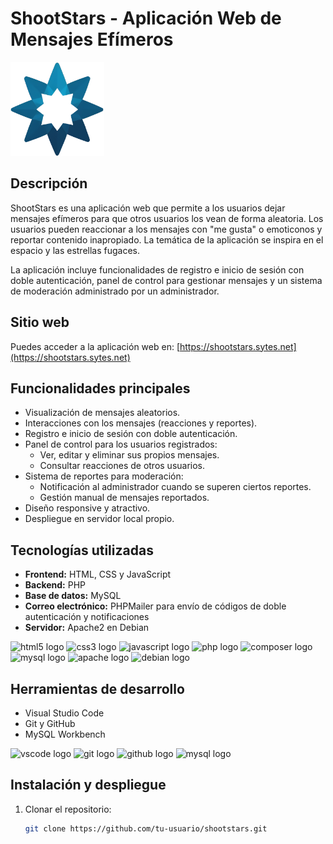 # ShootStars - Aplicación Web de Mensajes Efímeros

<img src="frontend/imgs/logo.png" width="150" alt="Logo opcional">

## Descripción
ShootStars es una aplicación web que permite a los usuarios dejar mensajes efímeros para que otros usuarios los vean de forma aleatoria. Los usuarios pueden reaccionar a los mensajes con "me gusta" o emoticonos y reportar contenido inapropiado. La temática de la aplicación se inspira en el espacio y las estrellas fugaces.

La aplicación incluye funcionalidades de registro e inicio de sesión con doble autenticación, panel de control para gestionar mensajes y un sistema de moderación administrado por un administrador.

## Sitio web
Puedes acceder a la aplicación web en: [https://shootstars.sytes.net](https://shootstars.sytes.net)

## Funcionalidades principales
- Visualización de mensajes aleatorios.
- Interacciones con los mensajes (reacciones y reportes).
- Registro e inicio de sesión con doble autenticación.
- Panel de control para los usuarios registrados:
  - Ver, editar y eliminar sus propios mensajes.
  - Consultar reacciones de otros usuarios.
- Sistema de reportes para moderación:
  - Notificación al administrador cuando se superen ciertos reportes.
  - Gestión manual de mensajes reportados.
- Diseño responsive y atractivo.
- Despliegue en servidor local propio.

## Tecnologías utilizadas
- **Frontend:** HTML, CSS y JavaScript
- **Backend:** PHP
- **Base de datos:** MySQL
- **Correo electrónico:** PHPMailer para envío de códigos de doble autenticación y notificaciones
- **Servidor:** Apache2 en Debian

<div align="left">
    <img src="https://cdn.jsdelivr.net/gh/devicons/devicon/icons/html5/html5-original.svg" height="30" alt="html5 logo"  />
    <img src="https://cdn.jsdelivr.net/gh/devicons/devicon/icons/css3/css3-original.svg" height="30" alt="css3 logo"  />
    <img src="https://cdn.jsdelivr.net/gh/devicons/devicon/icons/javascript/javascript-original.svg" height="30" alt="javascript logo"  />
    <img src="https://cdn.jsdelivr.net/gh/devicons/devicon/icons/php/php-original.svg" height="30" alt="php logo"  />
    <img src="https://cdn.jsdelivr.net/gh/devicons/devicon/icons/composer/composer-original.svg" height="30" alt="composer logo"  />
    <img src="https://cdn.jsdelivr.net/gh/devicons/devicon/icons/mysql/mysql-original.svg" height="30" alt="mysql logo"  />
    <img src="https://cdn.jsdelivr.net/gh/devicons/devicon/icons/apache/apache-original.svg" height="30" alt="apache logo"  />
    <img src="https://cdn.jsdelivr.net/gh/devicons/devicon/icons/debian/debian-original.svg" height="30" alt="debian logo"  />
  </div>

## Herramientas de desarrollo
- Visual Studio Code
- Git y GitHub
- MySQL Workbench

<div align="left">
  <img src="https://cdn.jsdelivr.net/gh/devicons/devicon/icons/vscode/vscode-original.svg" height="30" alt="vscode logo"  />
  <img src="https://cdn.jsdelivr.net/gh/devicons/devicon/icons/git/git-original.svg" height="30" alt="git logo"  />
  <img src="https://cdn.jsdelivr.net/gh/devicons/devicon/icons/github/github-original.svg" height="30" alt="github logo"  />
  <img src="https://skillicons.dev/icons?i=mysql" height="30" alt="mysql logo"  />
</div>

## Instalación y despliegue
1. Clonar el repositorio:
   ```bash
   git clone https://github.com/tu-usuario/shootstars.git


